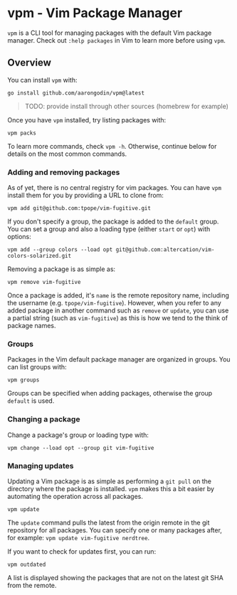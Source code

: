 # vpm - Vim Package Manager

`vpm` is a CLI tool for managing packages with the default Vim package manager. Check out `:help packages` in Vim to learn more before using `vpm`.


## Overview

You can install `vpm` with:

```
go install github.com/aarongodin/vpm@latest
```

> TODO: provide install through other sources (homebrew for example)

Once you have `vpm` installed, try listing packages with:

```
vpm packs
```

To learn more commands, check `vpm -h`. Otherwise, continue below for details on the most common commands.

### Adding and removing packages

As of yet, there is no central registry for vim packages. You can have `vpm` install them for you by providing a URL to clone from:

```
vpm add git@github.com:tpope/vim-fugitive.git
```

If you don't specify a group, the package is added to the `default` group. You can set a group and also a loading type (either `start` or `opt`) with options:

```
vpm add --group colors --load opt git@github.com:altercation/vim-colors-solarized.git
```

Removing a package is as simple as:

```
vpm remove vim-fugitive
```

Once a package is added, it's `name` is the remote repository name, including the username (e.g. `tpope/vim-fugitive`). However, when you refer to any added package in another command such as `remove` or `update`, you can use a partial string (such as `vim-fugitive`) as this is how we tend to the think of package names.

### Groups

Packages in the Vim default package manager are organized in groups. You can list groups with:

```
vpm groups
```

Groups can be specified when adding packages, otherwise the group `default` is used.

### Changing a package

Change a package's group or loading type with:

```
vpm change --load opt --group git vim-fugitive
```

### Managing updates

Updating a Vim package is as simple as performing a `git pull` on the directory where the package is installed. `vpm` makes this a bit easier by automating the operation across all packages.

```
vpm update
```

The `update` command pulls the latest from the origin remote in the git repository for all packages. You can specify one or many packages after, for example: `vpm update vim-fugitive nerdtree`.

If you want to check for updates first, you can run:

```
vpm outdated
```

A list is displayed showing the packages that are not on the latest git SHA from the remote.
